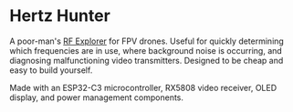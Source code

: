 # Hertz Hunter

A poor-man's [RF Explorer](https://j3.rf-explorer.com/) for FPV drones. Useful for quickly determining which frequencies are in use, where background noise is occurring, and diagnosing malfunctioning video transmitters. Designed to be cheap and easy to build yourself.

Made with an ESP32-C3 microcontroller, RX5808 video receiver, OLED display, and power management components.
